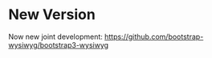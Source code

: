 New Version
=============

Now new joint development: https://github.com/bootstrap-wysiwyg/bootstrap3-wysiwyg
